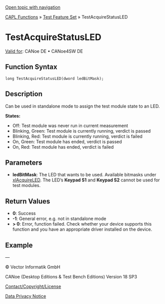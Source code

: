 [Open topic with navigation](../../../../../CANoeDEFamily.htm#Topics/CAPLFunctions/Test/Functions/CAPLfunctionTestAcquireStatusLED.md)

[CAPL Functions](../../CAPLfunctions.md) » [Test Feature Set](../CAPLfunctionsTFSOverview.md) » TestAcquireStatusLED

# TestAcquireStatusLED

[Valid for](../../../Shared/FeatureAvailability.md): CANoe DE • CANoe4SW DE

## Function Syntax

```
long TestAcquireStatusLED(dword ledBitMask);
```

## Description

Can be used in standalone mode to assign the test module state to an LED.

**States:**

- Off: Test module was never run in current measurement
- Blinking, Green: Test module is currently running, verdict is passed
- Blinking, Red: Test module is currently running, verdict is failed
- On, Green: Test module has ended, verdict is passed
- On, Red: Test module has ended, verdict is failed

## Parameters

- **ledBitMask**: The LED that wants to be used. Available bitmasks under [xlAcquireLED](../../Other/Functions/CAPLfunctionxlAcquireLED.md). The LED’s **Keypad S1** and **Keypad S2** cannot be used for test modules.

## Return Values

- **0**: Success
- **-1**: General error, e.g. not in standalone mode
- **> 0**: Error, function failed. Check whether your device supports this function and you have an appropriate driver installed on the device.

## Example

—

© Vector Informatik GmbH

CANoe (Desktop Editions & Test Bench Editions) Version 18 SP3

[Contact/Copyright/License](../../../Shared/ContactCopyrightLicense.md)

[Data Privacy Notice](https://www.vector.com/int/en/company/get-info/privacy-policy/)
